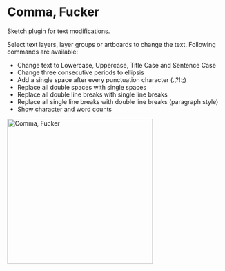 # Comma, Fucker
Sketch plugin for text modifications.

Select text layers, layer groups or artboards to change the text. Following commands are available:

* Change text to Lowercase, Uppercase, Title Case and Sentence Case
* Change three consecutive periods to ellipsis
* Add a single space after every punctuation character (.,?!:;)
* Replace all double spaces with single spaces
* Replace all double line breaks with single line breaks
* Replace all single line breaks with double line breaks (paragraph style)
* Show character and word counts

<img src="https://s3.amazonaws.com/f.cl.ly/items/1M2Z2D0l3t1T452J0t1M/,.png" alt="Comma, Fucker" width="337">
